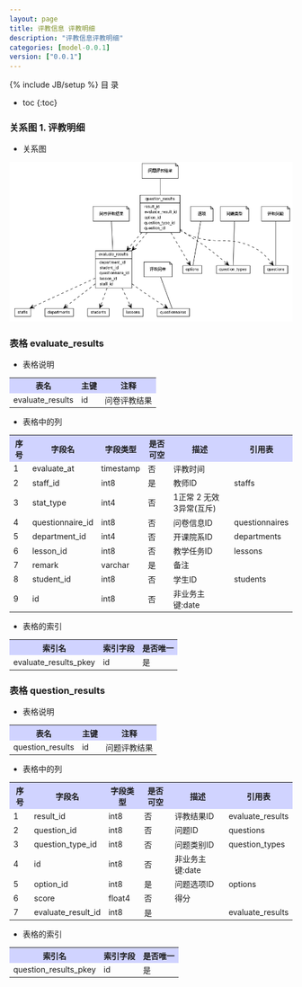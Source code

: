 ```yaml
---
layout: page
title: 评教信息 评教明细
description: "评教信息评教明细"
categories: [model-0.0.1]
version: ["0.0.1"]
---
```

{% include JB/setup %}
 目  录

* toc
{:toc}


### 关系图 1. 评教明细
  * 关系图
  
![评教明细](images/detail_results.png)



### 表格 evaluate_results

  * 表格说明

<table class="table table-bordered table-striped table-condensed">
<tr><th style="background-color:#D0D3FF">表名</th><th style="background-color:#D0D3FF">主键</th><th style="background-color:#D0D3FF">注释</th>  </tr>
<tr><td>evaluate_results</td><td>id</td><td>问卷评教结果</td>  </tr>
</table>

  * 表格中的列

<table class="table table-bordered table-striped table-condensed">
<tr><th style="background-color:#D0D3FF">序号</th><th style="background-color:#D0D3FF">字段名</th><th style="background-color:#D0D3FF">字段类型</th><th style="background-color:#D0D3FF">是否可空</th><th style="background-color:#D0D3FF">描述</th><th style="background-color:#D0D3FF">引用表</th>  </tr>
<tr><td>1</td><td>evaluate_at</td><td>timestamp</td><td>否</td><td>评教时间</td><td></td>  </tr>
<tr><td>2</td><td>staff_id</td><td>int8</td><td>是</td><td>教师ID</td><td>staffs</td>  </tr>
<tr><td>3</td><td>stat_type</td><td>int4</td><td>否</td><td>1正常 2 无效 3异常(互斥)</td><td></td>  </tr>
<tr><td>4</td><td>questionnaire_id</td><td>int8</td><td>否</td><td>问卷信息ID</td><td>questionnaires</td>  </tr>
<tr><td>5</td><td>department_id</td><td>int4</td><td>否</td><td>开课院系ID</td><td>departments</td>  </tr>
<tr><td>6</td><td>lesson_id</td><td>int8</td><td>否</td><td>教学任务ID</td><td>lessons</td>  </tr>
<tr><td>7</td><td>remark</td><td>varchar</td><td>是</td><td>备注</td><td></td>  </tr>
<tr><td>8</td><td>student_id</td><td>int8</td><td>否</td><td>学生ID</td><td>students</td>  </tr>
<tr><td>9</td><td>id</td><td>int8</td><td>否</td><td>非业务主键:date</td><td></td>  </tr>
</table>

 
  * 表格的索引

<table class="table table-bordered table-striped table-condensed">
  <tr>
<th style="background-color:#D0D3FF">索引名</th><th style="background-color:#D0D3FF">索引字段</th><th style="background-color:#D0D3FF">是否唯一</th>  </tr>
<tr><td>evaluate_results_pkey</td><td>id&nbsp;</td><td>是</td>  </tr>
</table>

### 表格 question_results

  * 表格说明

<table class="table table-bordered table-striped table-condensed">
<tr><th style="background-color:#D0D3FF">表名</th><th style="background-color:#D0D3FF">主键</th><th style="background-color:#D0D3FF">注释</th>  </tr>
<tr><td>question_results</td><td>id</td><td>问题评教结果</td>  </tr>
</table>

  * 表格中的列

<table class="table table-bordered table-striped table-condensed">
<tr><th style="background-color:#D0D3FF">序号</th><th style="background-color:#D0D3FF">字段名</th><th style="background-color:#D0D3FF">字段类型</th><th style="background-color:#D0D3FF">是否可空</th><th style="background-color:#D0D3FF">描述</th><th style="background-color:#D0D3FF">引用表</th>  </tr>
<tr><td>1</td><td>result_id</td><td>int8</td><td>否</td><td>评教结果ID</td><td>evaluate_results</td>  </tr>
<tr><td>2</td><td>question_id</td><td>int8</td><td>否</td><td>问题ID</td><td>questions</td>  </tr>
<tr><td>3</td><td>question_type_id</td><td>int8</td><td>否</td><td>问题类别ID</td><td>question_types</td>  </tr>
<tr><td>4</td><td>id</td><td>int8</td><td>否</td><td>非业务主键:date</td><td></td>  </tr>
<tr><td>5</td><td>option_id</td><td>int8</td><td>是</td><td>问题选项ID</td><td>options</td>  </tr>
<tr><td>6</td><td>score</td><td>float4</td><td>否</td><td>得分</td><td></td>  </tr>
<tr><td>7</td><td>evaluate_result_id</td><td>int8</td><td>是</td><td></td><td>evaluate_results</td>  </tr>
</table>

 
  * 表格的索引

<table class="table table-bordered table-striped table-condensed">
  <tr>
<th style="background-color:#D0D3FF">索引名</th><th style="background-color:#D0D3FF">索引字段</th><th style="background-color:#D0D3FF">是否唯一</th>  </tr>
<tr><td>question_results_pkey</td><td>id&nbsp;</td><td>是</td>  </tr>
</table>
